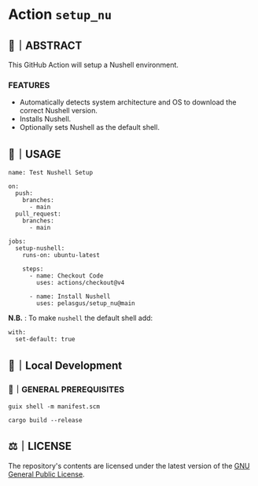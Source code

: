 # Action `setup_nu`
## 📝｜ABSTRACT
This GitHub Action will setup a Nushell environment. 

### FEATURES
- Automatically detects system architecture and OS to download the correct Nushell version.
- Installs Nushell.
- Optionally sets Nushell as the default shell.

## 🧰｜USAGE
```
name: Test Nushell Setup

on:
  push:
    branches:
      - main
  pull_request:
    branches:
      - main

jobs:
  setup-nushell:
    runs-on: ubuntu-latest

    steps:
      - name: Checkout Code
        uses: actions/checkout@v4

      - name: Install Nushell
        uses: pelasgus/setup_nu@main
```
**N.B.** : To make `nushell` the default shell add:
```
with:
  set-default: true
```

## 🌱｜Local Development
### 🚨｜GENERAL PREREQUISITES
```nu
guix shell -m manifest.scm
```
```nu
cargo build --release
```

## ⚖️｜LICENSE
The repository's contents are licensed under the latest version of the [GNU General Public License](https://www.gnu.org/licenses/gpl-3.0.html).
